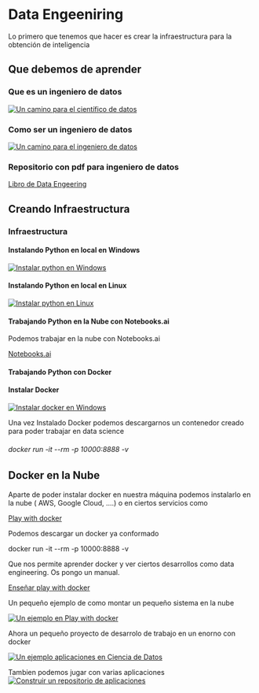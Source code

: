 # Data Engeeniring


Lo primero que tenemos que hacer es crear la infraestructura para la obtención de inteligencia

## Que debemos de aprender

### Que es un ingeniero de datos

[![Un camino para el científico de datos](https://img.youtube.com/vi/R2Kr2ELpwQI/0.jpg)](https://www.youtube.com/watch?v=R2Kr2ELpwQI "Un camino para el científico de datos")

### Como ser un ingeniero de datos

[![Un camino para el ingeniero de datos](https://img.youtube.com/vi/wlWLBJukhj0/0.jpg)](https://www.youtube.com/watch?v=wlWLBJukhj0 "Un camino para el ingeniero de datos")

### Repositorio con pdf para ingeniero de datos

[Libro de Data Engeering](https://github.com/andkret/Cookbook "Recursos Data Engineering")


## Creando Infraestructura

### Infraestructura

#### Instalando Python en local en Windows

[![Instalar python en Windows](https://img.youtube.com/vi/YQu4OPmQ8Q0/0.jpg)](https://www.youtube.com/watch?v=YQu4OPmQ8Q0 "Instalar Anaconda en Windos")


#### Instalando Python en local en Linux

[![Instalar python en Linux](https://img.youtube.com/vi/lu1wF_ncnpc/0.jpg)](https://www.youtube.com/watch?v=lu1wF_ncnpc "Instalar Anaconda en Windos")


#### Trabajando Python en la Nube con Notebooks.ai

Podemos trabajar en la nube con Notebooks.ai

[Notebooks.ai](https://notebooks.ai "Recursos en la Nube")


#### Trabajando Python con Docker

#### Instalar Docker

[![Instalar docker en Windows](https://img.youtube.com/vi/BK-C2RofmTE/0.jpg)](https://www.youtube.com/watch?v=BK-C2RofmTE "Instalar ADocker en Windos")

Una vez Instalado Docker podemos descargarnos un contenedor creado para poder trabajar en data science


###### docker run -it --rm -p 10000:8888 -v 

## Docker en la Nube

Aparte de poder instalar docker en nuestra máquina podemos instalarlo en la nube ( AWS, Google Cloud, ....) o en ciertos servicios como

[Play with docker](http://play-with-docker.com "Play with Docker")


Podemos descargar un docker ya conformado

docker run -it --rm -p 10000:8888 -v 

Que nos permite aprender docker y ver ciertos desarrollos como data engineering. Os pongo un manual.

[Enseñar play with docker](https://training.play-with-docker.com/ "Jugar con play with Docker")

Un pequeño ejemplo de como montar un pequeño sistema en la nube

[![Un ejemplo en Play with docker](https://img.youtube.com/vi/YNXJDyAj4dM/0.jpg)](https://www.youtube.com/watch?v=YNXJDyAj4dM "Un ejemplo en Play with docker")

Ahora un pequeño proyecto de desarrolo de trabajo en un enorno con docker

[![Un ejemplo aplicaciones en Ciencia de Datos](https://img.youtube.com/vi/gBalsA-x300/0.jpg)](https://www.youtube.com/watch?v=gBalsA-x300 "Un ejemplo aplicaciones en ciencia de datos")

Tambien podemos jugar con varias aplicaciones
[![Construir un repositorio de aplicaciones](https://img.youtube.com/vi/bl1XSZy11vQ/0.jpg)](https://www.youtube.com/watch?v=bl1XSZy11vQ "Construir un repositorio de Aplicaciones")

